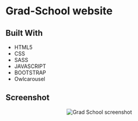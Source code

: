 

# Grad-School website
 
## Built With

 - HTML5
 - CSS
 - SASS
 - JAVASCRIPT
 - BOOTSTRAP
 - Owlcarousel


## Screenshot

<p align="center">
  <img width="auto" src="https://user-images.githubusercontent.com/74991230/174645469-c73e8ffe-b963-4c7d-be92-791541ecb00e.png" alt="Grad School screenshot" />
</p>


